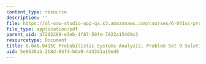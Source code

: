 ```yaml
---
content_type: resource
description: ''
file: https://ol-ocw-studio-app-qa.s3.amazonaws.com/courses/6-041sc-probabilistic-systems-analysis-and-applied-probability-fall-2013/5e8536ab2b8d04f4b6a94d4361a19ed0_MIT6_041SCF13_assn09_sol.pdf
file_type: application/pdf
parent_uid: a7292289-e3eb-1f87-59fe-7822a15409c3
resourcetype: Document
title: 6.046.041SC Probabilistic Systems Analysis, Problem Set 9 Solutions
uid: 5e8536ab-2b8d-04f4-b6a9-4d4361a19ed0
---
```

